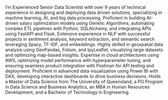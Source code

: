 I’m Experienced Senior Data Scientist with over 9 years of technical experience in designing and deploying data driven solutions, specializing in machine learning, AI, and big data processing. Proficient in building AI-driven salary optimization models using Genetic Algorithms, automating complex ETL pipelines with Python, SQLAlchemy, and integrating APIs using FastAPI and Flask. Extensive experience in NLP with successful projects in sentiment analysis, keyword extraction, and semantic search leveraging Spacy, TF-IDF, and embeddings. Highly skilled in geospatial data analysis using GeoPandas, Folium, and IpyLeaflet, visualizing large datasets and optimizing map-based insights. Expertise in cloud architectures using AWS, optimizing model performance with hyperparameter tuning, and ensuring seamless product integration with Postman for API testing and deployment. Proficient in advanced data visualization using Power BI with DAX, developing interactive dashboards to drive business decisions. Holds a Master of Data Science from The University of Queensland, a PG Program in Data Science and Business Analytics, an MBA in Human Resources Development, and a Bachelor of Technology in Engineering.	  
